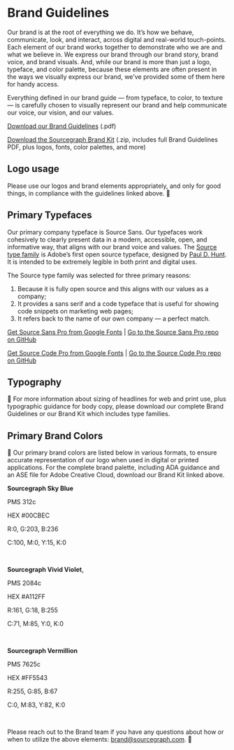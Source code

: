 # Brand Guidelines

<!-- All notes in ***italized bold text*** and hidden -->

Our brand is at the root of everything we do. It’s how we behave, communicate, look, and interact, across digital and real-world touch-points. Each element of our brand works together to demonstrate who we are and what we believe in. We express our brand through our brand story, brand voice, and brand visuals. And, while our brand is more than just a logo, typeface, and color palette, because these elements are often present in the ways we visually express our brand, we've provided some of them here for handy access.

Everything defined in our brand guide — from typeface, to color, to texture — is carefully chosen to visually represent our brand and help communicate our voice, our vision, and our values. 

[Download our Brand Guidelines](https://f.hubspotusercontent20.net/hubfs/2762526/Brand%20assets/_Sourcegraph_Brand_Guidelines_2-2.pdf) (.pdf)  

[Download the Sourcegraph Brand Kit](https://f.hubspotusercontent20.net/hubfs/2762526/Brand%20assets/Sourcegraph%20Brand%20Kit%202.2%20-%20May%202021.zip) (.zip, includes full Brand Guidelines PDF, plus logos, fonts, color palettes, and more)

## Logo usage 

Please use our logos and brand elements appropriately, and only for good things, in compliance with the guidelines linked above. 🖖    


## Primary Typefaces

Our primary company typeface is Source Sans. Our typefaces work cohesively to clearly present data in a modern, accessible, open, and informative way, that aligns with our brand voice and values. The [Source type family](https://fonts.adobe.com/fonts/source-sans) is Adobe’s first open source typeface, designed by [Paul D. Hunt](https://github.com/pauldhunt). It is intended to be extremely legible in both print and digital uses.    

The Source type family was selected for three primary reasons:    


1. Because it is fully open source and this aligns with our values as a company;    
1. It provides a sans serif and a code typeface that is useful for showing code snippets on marketing web pages;   
1. It refers back to the name of our own company — a perfect match. 


[Get Source Sans Pro from Google Fonts](https://fonts.google.com/specimen/Source+Sans+Pro#standard-styles)  |  [Go to the Source Sans Pro repo on GitHub](https://github.com/pauldhunt/SourceSansPro)


[Get Source Code Pro from Google Fonts](https://fonts.google.com/specimen/Source+Code+Pro)  |  [Go to the Source Code Pro repo on GitHub](https://github.com/pauldhunt/SourceCodePro)



## Typography

📖 For more information about sizing of headlines for web and print use, plus typographic guidance for body copy, please download our complete Brand Guidelines or our Brand Kit which includes type families.  


<!-- ***Replace examples below with extra light or semi bold text and correct sizes*** -->

<!-- Headline 1 64 pts -->
<!-- Sub Headline 2 48pts -->

<!-- Headline 2 48pts -->
<!-- Sub Headline 3 30pts -->

<!-- Headline 3 30pts -->

<!-- Headline 4 24pts -->

<!-- Headline 5 20pts -->

## Primary Brand Colors

<!-- Fix color boxes before each section*** Why aren't they showing up here like they did on the old page? -->

🌈 Our primary brand colors are listed below in various formats, to ensure accurate representation of our logo when used in digital or printed applications. For the complete brand palette, including ADA guidance and an ASE file for Adobe Creative Cloud, download our Brand Kit linked above.   

**Sourcegraph Sky Blue** 

<div class="square blue">
</div>        

PMS 312c   

HEX #00CBEC   

R:0, G:203, B:236   

C:100, M:0, Y:15, K:0       

<br>

**Sourcegraph Vivid Violet**[.](https://www.youtube.com/watch?v=YWKC2xTPwtU) 

<div class="square purple">
</div>       

PMS 2084c    

HEX #A112FF   

R:161, G:18, B:255   

C:71, M:85, Y:0, K:0   

<br>

**Sourcegraph Vermillion**  

<div class="square orange">
</div>    

PMS 7625c    

HEX #FF5543   

R:255, G:85, B:67    

C:0, M:83, Y:82, K:0   

<br>

Please reach out to the Brand team if you have any questions about how or when to utilize the above elements: [brand@sourcegraph.com](mailto:brand@sourcegraph.com). 🤙   




